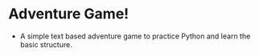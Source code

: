 # Adventure Game!

* A simple text based adventure game to practice Python and learn the basic structure.
